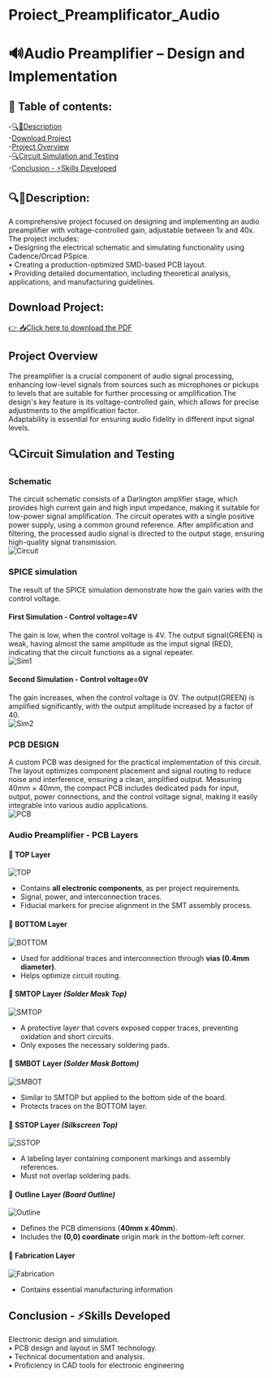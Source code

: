 # Proiect_Preamplificator_Audio

# 🔊Audio Preamplifier – Design and Implementation
## 📜 Table of contents:   
-[🔍📖Description](https://github.com/TeodoraEnache/Proiect_Preamplificator_Audio?tab=readme-ov-file#description)  
 -[Download Project](https://github.com/TeodoraEnache/Proiect_Preamplificator_Audio?tab=readme-ov-file#download-project)  
 -[Project Overview](https://github.com/TeodoraEnache/Proiect_Preamplificator_Audio?tab=readme-ov-file#project-overview)  
 -[🔍Circuit Simulation and Testing](https://github.com/TeodoraEnache/Proiect_Preamplificator_Audio?tab=readme-ov-file#circuit-simulation-and-testing)  
 -[Conclusion - ⚡Skills Developed](https://github.com/TeodoraEnache/Proiect_Preamplificator_Audio?tab=readme-ov-file#conclusion---skills-developed)

## 🔍📖Description: 

 A comprehensive project focused on designing and implementing an audio preamplifier with voltage-controlled gain, adjustable between 1x and 40x. The project includes:  
 • Designing the electrical schematic and simulating functionality using Cadence/Orcad PSpice.  
 • Creating a production-optimized SMD-based PCB layout.  
 • Providing detailed documentation, including theoretical analysis, applications, and manufacturing guidelines.

## Download Project:
[👉 📥Click here to download the PDF](https://github.com/TeodoraEnache/Proiect_Preamplificator_Audio/blob/main/Enache_Teodora_Preamplificator%20Audio.pdf)

## Project Overview

 The preamplifier is a crucial component of audio signal processing, enhancing low-level signals from sources such as microphones or pickups to levels that are suitable for further processing or amplification.The design's key feature is its voltage-controlled gain, which allows for precise adjustments to the amplification factor.  
 Adaptability is essential for ensuring audio fidelity in different input signal levels.

 
 ## 🔍Circuit Simulation and Testing

 ### Schematic
 
 The circuit schematic consists of a Darlington amplifier stage, which provides high current gain and high input impedance, making it suitable for low-power signal amplification. The circuit operates with a single positive power supply, using a common ground reference. After amplification and filtering, the processed audio signal is directed to the output stage, ensuring high-quality signal transmission.
 <br/>
![Circuit](https://github.com/TeodoraEnache/Proiect_Preamplificator_Audio/blob/main/schema_electrica.jpg)
 <br/>  

 ### SPICE simulation 

 The result of the SPICE simulation demonstrate how the gain varies with the control voltage.

 #### First Simulation - Control voltage=4V
 The gain is low, when the control voltage is 4V. The output signal(GREEN) is weak, having almost the same amplitude as the imput signal (RED), indicating that the circuit functions as a signal repeater.
 <br/>
![Sim1](https://github.com/TeodoraEnache/Proiect_Preamplificator_Audio/blob/main/VDC%3D4V.jpg)
<br/>

#### Second Simulation - Control voltage=0V
The gain increases, when the control voltage is 0V. The output(GREEN) is amplified significantly, with the output amplitude increased by a factor of 40.
<br/>
![Sim2](https://github.com/TeodoraEnache/Proiect_Preamplificator_Audio/blob/main/VDC%3D0V.jpg)
<br/>

 ### PCB DESIGN
 A custom PCB was designed for the practical implementation of this circuit. The layout optimizes component placement and signal routing to reduce noise and interference, ensuring a clean, amplified output. Measuring 40mm × 40mm, the compact PCB includes dedicated pads for input, output, power connections, and the control voltage signal, making it easily integrable into various audio applications.
 <br/>
![PCB](https://github.com/TeodoraEnache/Proiect_Preamplificator_Audio/blob/main/layout.jpg)
<br/>

### Audio Preamplifier - PCB Layers
#### 🔷 **TOP Layer** 
![TOP](https://github.com/TeodoraEnache/Proiect_Preamplificator_Audio/blob/main/Images/TOP.png)
- Contains **all electronic components**, as per project requirements.
- Signal, power, and interconnection traces.
- Fiducial markers for precise alignment in the SMT assembly process.
#### 🔷 **BOTTOM Layer**
![BOTTOM](https://github.com/TeodoraEnache/Proiect_Preamplificator_Audio/blob/main/Images/BOTTOM.png)
- Used for additional traces and interconnection through **vias (0.4mm diameter)**.
- Helps optimize circuit routing.
#### 🔷 **SMTOP Layer** *(Solder Mask Top)*
![SMTOP](https://github.com/TeodoraEnache/Proiect_Preamplificator_Audio/blob/main/Images/SMTOP.png)
- A protective layer that covers exposed copper traces, preventing oxidation and short circuits.
- Only exposes the necessary soldering pads.

#### 🔷 **SMBOT Layer** *(Solder Mask Bottom)*
![SMBOT](https://github.com/TeodoraEnache/Proiect_Preamplificator_Audio/blob/main/Images/SMBOT.png)
- Similar to SMTOP but applied to the bottom side of the board.
- Protects traces on the BOTTOM layer.

#### 🔷 **SSTOP Layer** *(Silkscreen Top)*
![SSTOP](https://github.com/TeodoraEnache/Proiect_Preamplificator_Audio/blob/main/Images/SSTOP.png)
- A labeling layer containing component markings and assembly references.
- Must not overlap soldering pads.

#### 🔷 **Outline Layer** *(Board Outline)*
![Outline](https://github.com/TeodoraEnache/Proiect_Preamplificator_Audio/blob/main/Images/Outline.png)
- Defines the PCB dimensions (**40mm x 40mm**).
- Includes the **(0,0) coordinate** origin mark in the bottom-left corner.
#### 🔷 **Fabrication Layer**
![Fabrication](https://github.com/TeodoraEnache/Proiect_Preamplificator_Audio/blob/main/Images/Fabrication.png)
- Contains essential manufacturing information
 

## Conclusion - ⚡Skills Developed

Electronic design and simulation.  
• PCB design and layout in SMT technology.  
• Technical documentation and analysis.  
• Proficiency in CAD tools for electronic engineering
